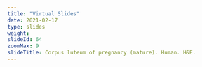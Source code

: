 ```yaml
---
title: "Virtual Slides"
date: 2021-02-17
type: slides
weight:
slideId: 64
zoomMax: 9
slideTitle: Corpus luteum of pregnancy (mature). Human. H&E.
---
```

